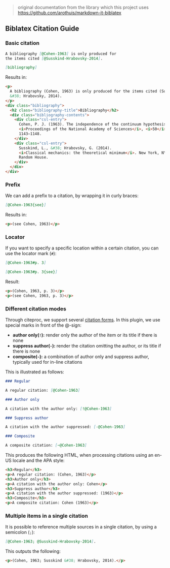 > original documentation from the library which
> this project uses https://github.com/arothuis/markdown-it-biblatex

## Biblatex Citation Guide

### Basic citation

```markdown
A bibliography [@Cohen-1963] is only produced for
the items cited [@Susskind-Hrabovsky-2014].

[bibliography]
```

Results in:

```html
<p>
  A bibliography (Cohen, 1963) is only produced for the items cited (Susskind
  &#38; Hrabovsky, 2014).
</p>
<div class="bibliography">
  <h2 class="bibliography-title">Bibliography</h2>
  <div class="bibliography-contents">
    <div class="csl-entry">
      Cohen, P. J. (1963). The independence of the continuum hypothesis.
      <i>Proceedings of the National Academy of Sciences</i>, <i>50</i>(6),
      1143–1148.
    </div>
    <div class="csl-entry">
      Susskind, L., &#38; Hrabovsky, G. (2014).
      <i>Classical mechanics: the theoretical minimum</i>. New York, NY: Penguin
      Random House.
    </div>
  </div>
</div>
```

### Prefix

We can add a prefix to a citation,
by wrapping it in curly braces:

```markdown
[@Cohen-1963{see}]
```

Results in:

```html
<p>(see Cohen, 1963)</p>
```

### Locator

If you want to specify a specific location within a certain
citation, you can use the locator mark (`#`):

```markdown
[@Cohen-1963#p. 3]

[@Cohen-1963#p. 3{see}]
```

Result:

```html
<p>(Cohen, 1963, p. 3)</p>
<p>(see Cohen, 1963, p. 3)</p>
```

### Different citation modes

Through citeproc, we support several
[citation forms](https://citeproc-js.readthedocs.io/en/latest/running.html#special-citation-forms).
In this plugin, we use special marks in front
of the @-sign:

- **author only(`!`):** render only the author of the item or its title if there is none
- **suppress author(`-`):** render the citation omitting the author, or its title if there is none
- **composite(`~`):** a combination of author only and suppress author, typically used for in-line citations

This is illustrated as follows:

```markdown
### Regular

A regular citation: [@Cohen-1963]

### Author only

A citation with the author only: [!@Cohen-1963]

### Suppress author

A citation with the author suppressed: [-@Cohen-1963]

### Composite

A composite citation: [~@Cohen-1963]
```

This produces the following HTML, when processing
citations using an en-US locale and the APA style:

```html
<h3>Regular</h3>
<p>A regular citation: (Cohen, 1963)</p>
<h3>Author only</h3>
<p>A citation with the author only: Cohen</p>
<h3>Suppress author</h3>
<p>A citation with the author suppressed: (1963)</p>
<h3>Composite</h3>
<p>A composite citation: Cohen (1963)</p>
```

### Multiple items in a single citation

It is possible to reference multiple sources in a single
citation, by using a semicolon (`;`):

```markdown
[@Cohen-1963; @Susskind-Hrabovsky-2014].
```

This outputs the following:

```html
<p>(Cohen, 1963; Susskind &#38; Hrabovsky, 2014).</p>
```
